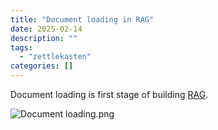 ```yaml
---
title: "Document loading in RAG"
date: 2025-02-14
description: ""
tags: 
  - "zettlekasten"
categories: []
---
```



Document loading is first stage of building [RAG](RAG). 

![Document loading.png](assets/Document%20loading.png)


